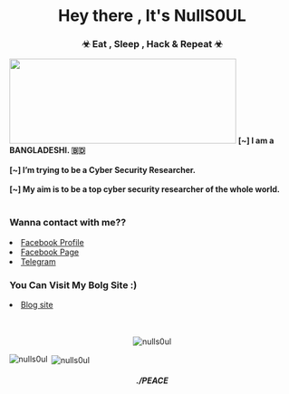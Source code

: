 <h1 align="center">Hey there , It's NullS0UL</h1>
<h3 align="center">&#x2623 Eat , Sleep , Hack & Repeat &#x2623;</h3>
<img src="https://i.ibb.co/18zb6Ds/20211126-002635.jpg" height="150px" width="400px"/>
 <B>[~] I am a BANGLADESHI. 🇧🇩<br><br></B>
 <B>[~] I’m trying to be a Cyber Security Researcher.<br><br></B>
 <B>[~] My aim is to be a top cyber security researcher of the whole world.<br><br></B>

<h3 align="left"> Wanna contact with me?? </h3>
<li><a href="https://www.facebook.com/nulls0ul.official/">Facebook Profile</a></li>
<li><a href="https://www.facebook.com/nulls0ul.ofc/">Facebook Page</a></li>
<li><a href="https://t.me/NullS0UL">Telegram</a></li>

<h3 align="left"> You Can Visit My Bolg Site :)</h3>
<li><a href="https://nulls0ul.blogspot.com/">Blog site</a></li><br><br>

<p align="center"> <img src="https://komarev.com/ghpvc/?username=nulls0ul&label=Profile%20views&color=0e75b6&style=flat" alt="nulls0ul" /> </p>
 
<p><img align="left" src="https://github-readme-stats.vercel.app/api/top-langs?username=nulls0ul&show_icons=true&theme=radical&locale=en&layout=compact" alt="nulls0ul" /></p>

<p>&nbsp;<img align="center" src="https://github-readme-stats.vercel.app/api?username=nulls0ul&show_icons=true&theme=radical&locale=en" alt="nulls0ul" /></p>

<h5 align="center"> ./PEACE </h5>
